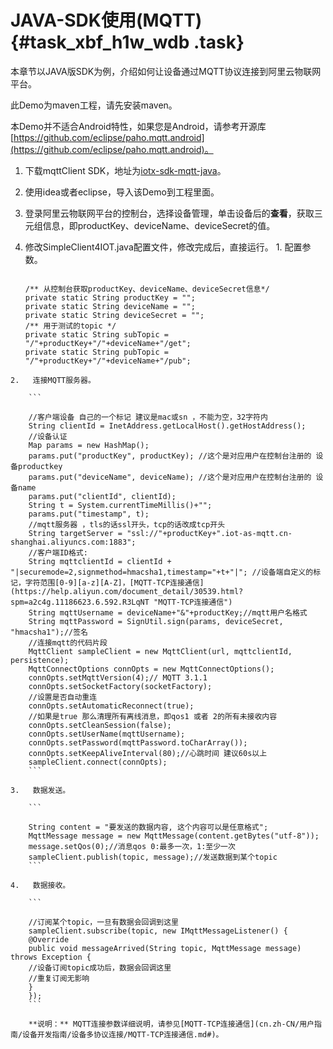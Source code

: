 # JAVA-SDK使用\(MQTT\) {#task_xbf_h1w_wdb .task}

本章节以JAVA版SDK为例，介绍如何让设备通过MQTT协议连接到阿里云物联网平台。

此Demo为maven工程，请先安装maven。

本Demo并不适合Android特性，如果您是Android，请参考开源库 [https://github.com/eclipse/paho.mqtt.android](https://github.com/eclipse/paho.mqtt.android)。

1.   下载mqttClient SDK，地址为[iotx-sdk-mqtt-java](http://aliyun-iot.oss-cn-hangzhou.aliyuncs.com/iotx-sdk-java/iotx-sdk-mqtt-java-20170526.zip)。 
2.   使用idea或者eclipse，导入该Demo到工程里面。 
3.   登录阿里云物联网平台的控制台，选择设备管理，单击设备后的**查看**，获取三元组信息，即productKey、deviceName、deviceSecret的值。 
4.   修改SimpleClient4IOT.java配置文件，修改完成后，直接运行。 
    1.   配置参数。 

        ```
        
        /** 从控制台获取productKey、deviceName、deviceSecret信息*/
        private static String productKey = "";
        private static String deviceName = "";
        private static String deviceSecret = "";
        /** 用于测试的topic */
        private static String subTopic = "/"+productKey+"/"+deviceName+"/get";
        private static String pubTopic = "/"+productKey+"/"+deviceName+"/pub";
        ```

    2.   连接MQTT服务器。 

        ```
        
        //客户端设备 自己的一个标记 建议是mac或sn ，不能为空，32字符内
        String clientId = InetAddress.getLocalHost().getHostAddress();
        //设备认证
        Map params = new HashMap();
        params.put("productKey", productKey); //这个是对应用户在控制台注册的 设备productkey
        params.put("deviceName", deviceName); //这个是对应用户在控制台注册的 设备name
        params.put("clientId", clientId);
        String t = System.currentTimeMillis()+"";
        params.put("timestamp", t);
        //mqtt服务器 ，tls的话ssl开头，tcp的话改成tcp开头
        String targetServer = "ssl://"+productKey+".iot-as-mqtt.cn-shanghai.aliyuncs.com:1883";
        //客户端ID格式:
        String mqttclientId = clientId + "|securemode=2,signmethod=hmacsha1,timestamp="+t+"|"; //设备端自定义的标记，字符范围[0-9][a-z][A-Z]，[MQTT-TCP连接通信](https://help.aliyun.com/document_detail/30539.html?spm=a2c4g.11186623.6.592.R3LqNT "MQTT-TCP连接通信")
        String mqttUsername = deviceName+"&"+productKey;//mqtt用户名格式
        String mqttPassword = SignUtil.sign(params, deviceSecret, "hmacsha1");//签名
        //连接mqtt的代码片段
        MqttClient sampleClient = new MqttClient(url, mqttclientId, persistence);
        MqttConnectOptions connOpts = new MqttConnectOptions();
        connOpts.setMqttVersion(4);// MQTT 3.1.1
        connOpts.setSocketFactory(socketFactory);
        //设置是否自动重连
        connOpts.setAutomaticReconnect(true);
        //如果是true 那么清理所有离线消息，即qos1 或者 2的所有未接收内容
        connOpts.setCleanSession(false);
        connOpts.setUserName(mqttUsername);
        connOpts.setPassword(mqttPassword.toCharArray());
        connOpts.setKeepAliveInterval(80);//心跳时间 建议60s以上
        sampleClient.connect(connOpts);
        ```

    3.   数据发送。 

        ```
        
        String content = "要发送的数据内容, 这个内容可以是任意格式";
        MqttMessage message = new MqttMessage(content.getBytes("utf-8"));
        message.setQos(0);//消息qos 0:最多一次，1:至少一次
        sampleClient.publish(topic, message);//发送数据到某个topic
        ```

    4.   数据接收。 

        ```
        
        //订阅某个topic，一旦有数据会回调到这里
        sampleClient.subscribe(topic, new IMqttMessageListener() {
        @Override
        public void messageArrived(String topic, MqttMessage message) throws Exception {
        //设备订阅topic成功后，数据会回调这里
        //重复订阅无影响
        }
        });
        ```

        **说明：** MQTT连接参数详细说明，请参见[MQTT-TCP连接通信](cn.zh-CN/用户指南/设备开发指南/设备多协议连接/MQTT-TCP连接通信.md#)。


